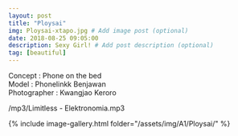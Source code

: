 ```yaml
---
layout: post
title: "Ploysai"
img: Ploysai-xtapo.jpg # Add image post (optional)
date: 2018-08-25 09:05:00
description: Sexy Girl! # Add post description (optional)
tag: [beautiful]
---
```

Concept : Phone on the bed   
Model : Phonelinkk Benjawan   
Photographer : Kwangjao Keroro    

/mp3/Limitless - Elektronomia.mp3

{% include image-gallery.html folder="/assets/img/A1/Ploysai/" %}

